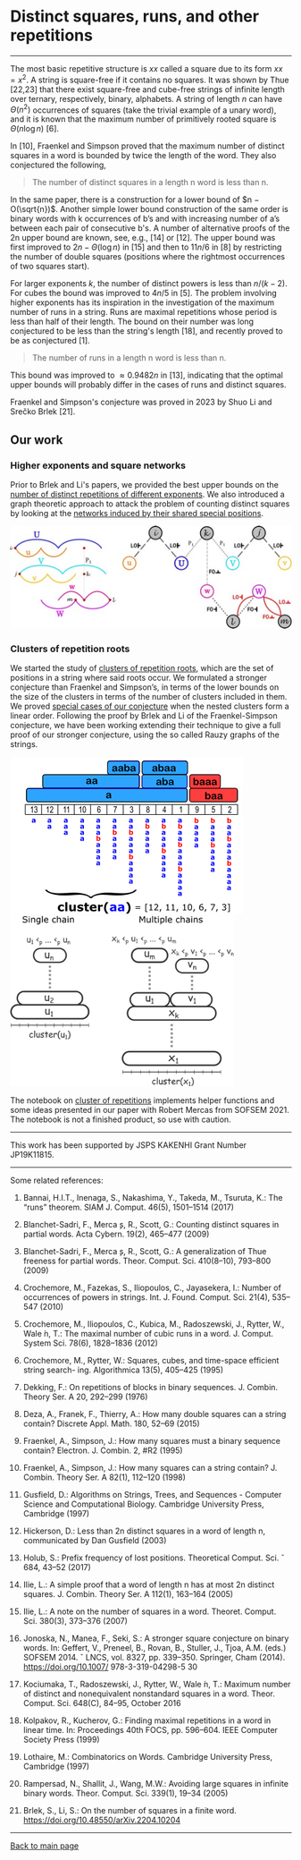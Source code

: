 # Distinct squares, runs, and other repetitions

___

The most basic repetitive structure is $xx$ called a square due to its form $xx = x^2$. A string is square-free if it contains no squares. It was shown by Thue [22,23] that there exist square-free and cube-free strings of infinite length over ternary, respectively, binary, alphabets. A string of length $n$ can have $\Theta(n^2)$ occurrences of squares (take the trivial example of a unary word), and it is known that the maximum number of primitively rooted square is $\Theta(n \log n)$ [6]. 

In [10], Fraenkel and Simpson proved that the maximum number of distinct squares in a word is bounded by twice the length of the word. They also conjectured the following,

> The number of distinct squares in a length n word is less than n.

In the same paper, there is a construction for a lower bound of $n − O(\sqrt{n})$. 
Another simple lower bound construction of the same order is binary words with k occurrences of b’s and with increasing number of a’s between each pair of consecutive b's. A number of alternative proofs of the 2n upper bound are known, see, e.g., [14] or [12]. The upper
bound was first improved to $2n − \Theta(\log n)$ in [15] and then to $11n/6$ in [8] by restricting the number of double squares (positions where the rightmost occurrences of two squares start). 

For larger exponents $k$, the number of distinct powers is less than $n/(k−2)$. For cubes the bound was improved to $4n/5$ in [5]. The problem involving higher exponents has its
inspiration in the investigation of the maximum number of runs in a string. Runs are maximal repetitions whose period is less than half of their length. The bound on their number was long conjectured to be less than the string's length [18], and recently proved to be as conjectured [1].

> The number of runs in a length n word is less than n.

This bound was improved to $≈ 0.9482n$ in [13], indicating that the optimal upper bounds will probably differ in the cases of runs and distinct squares.

Fraenkel and Simpson's conjecture was proved in 2023 by Shuo Li and Srečko Brlek [21].

## Our work

### Higher exponents and square networks
Prior to Brlek and Li's papers, we provided the best upper bounds on the [number of distinct repetitions of different exponents](https://www.worldscientific.com/doi/10.1142/S0129054110007416). 
We also introduced a graph theoretic approach to attack the problem of counting distinct squares by looking at the [networks induced by their shared special positions](https://www.sciencedirect.com/science/article/pii/S030439752100462X).

![image](/topics/fig/squares1.jpg)


### Clusters of repetition roots
We started the study of [clusters of repetition roots](https://link.springer.com/chapter/10.1007/978-3-030-67731-2_29), which are the set of positions in a string where said roots occur. We formulated a stronger conjecture than Fraenkel and Simpson’s, in terms of the lower bounds on the size of the clusters in terms of the number of clusters included in them. We proved [special cases of our conjecture](https://link.springer.com/chapter/10.1007/978-3-031-13257-5_4) when the nested clusters form a linear order. Following the proof by Brlek and Li of the Fraenkel-Simpson conjecture, we have been working extending their technique to give a full proof of our stronger conjecture, using the so called Rauzy graphs of the strings.

![image](/topics/fig/clusterEx2.png) &nbsp; &nbsp; &nbsp; &nbsp; &nbsp; &nbsp;&nbsp; &nbsp; &nbsp; <img src="/topics/fig/goals_old.png" alt="Goals" width="400"/>




The notebook on [cluster of repetitions](https://github.com/szfazekas/Combinatorics-on-Words/blob/master/clusters.ipynb) implements helper functions and some ideas presented in our paper with Robert Mercas from SOFSEM 2021. The notebook is not a finished product, so use with caution.
___
This work has been supported by JSPS KAKENHI Grant Number JP19K11815.
___
Some related references:

1. Bannai, H.I.T., Inenaga, S., Nakashima, Y., Takeda, M., Tsuruta, K.: The “runs”
theorem. SIAM J. Comput. 46(5), 1501–1514 (2017)

2. Blanchet-Sadri, F., Merca ̧s, R., Scott, G.: Counting distinct squares in partial
words. Acta Cybern. 19(2), 465–477 (2009)

3. Blanchet-Sadri, F., Merca ̧s, R., Scott, G.: A generalization of Thue freeness for
partial words. Theor. Comput. Sci. 410(8–10), 793–800 (2009)

4. Crochemore, M., Fazekas, S., Iliopoulos, C., Jayasekera, I.: Number of occurrences
of powers in strings. Int. J. Found. Comput. Sci. 21(4), 535–547 (2010)

5. Crochemore, M., Iliopoulos, C., Kubica, M., Radoszewski, J., Rytter, W., Wale ́n,
T.: The maximal number of cubic runs in a word. J. Comput. System Sci. 78(6),
1828–1836 (2012)

6. Crochemore, M., Rytter, W.: Squares, cubes, and time-space efficient string search-
ing. Algorithmica 13(5), 405–425 (1995)

7. Dekking, F.: On repetitions of blocks in binary sequences. J. Combin. Theory Ser.
A 20, 292–299 (1976)

8. Deza, A., Franek, F., Thierry, A.: How many double squares can a string contain?
Discrete Appl. Math. 180, 52–69 (2015)

9. Fraenkel, A., Simpson, J.: How many squares must a binary sequence contain?
Electron. J. Combin. 2, #R2 (1995)

10. Fraenkel, A., Simpson, J.: How many squares can a string contain? J. Combin.
Theory Ser. A 82(1), 112–120 (1998)

11. Gusfield, D.: Algorithms on Strings, Trees, and Sequences - Computer Science and
Computational Biology. Cambridge University Press, Cambridge (1997)

12. Hickerson, D.: Less than 2n distinct squares in a word of length n, communicated
by Dan Gusfield (2003)

13. Holub, S.: Prefix frequency of lost positions. Theoretical Comput. Sci. ˇ 684, 43–52
(2017)

14. Ilie, L.: A simple proof that a word of length n has at most 2n distinct squares. J.
Combin. Theory Ser. A 112(1), 163–164 (2005)

15. Ilie, L.: A note on the number of squares in a word. Theoret. Comput. Sci. 380(3),
373–376 (2007)

16. Jonoska, N., Manea, F., Seki, S.: A stronger square conjecture on binary words. In:
Geffert, V., Preneel, B., Rovan, B., Stuller, J., Tjoa, A.M. (eds.) SOFSEM 2014. ˇ
LNCS, vol. 8327, pp. 339–350. Springer, Cham (2014). https://doi.org/10.1007/
978-3-319-04298-5 30

17. Kociumaka, T., Radoszewski, J., Rytter, W., Wale ́n, T.: Maximum number of
distinct and nonequivalent nonstandard squares in a word. Theor. Comput. Sci.
648(C), 84–95, October 2016

18. Kolpakov, R., Kucherov, G.: Finding maximal repetitions in a word in linear time.
In: Proceedings 40th FOCS, pp. 596–604. IEEE Computer Society Press (1999)

19. Lothaire, M.: Combinatorics on Words. Cambridge University Press, Cambridge
(1997)

20. Rampersad, N., Shallit, J., Wang, M.W.: Avoiding large squares in infinite binary
words. Theor. Comput. Sci. 339(1), 19–34 (2005)

21. Brlek, S., Li, S.: On the number of squares in a finite word. https://doi.org/10.48550/arXiv.2204.10204
___
[Back to main page](https://github.com/szfazekas/szfazekas)
